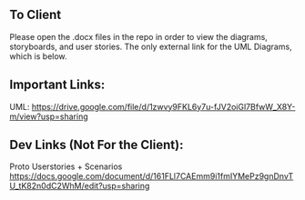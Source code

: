 ## To Client
Please open the .docx files in the repo in order to view the diagrams, storyboards, and user stories. The only external link for the UML Diagrams, which is below.

## Important Links:
UML: https://drive.google.com/file/d/1zwvy9FKL6y7u-fJV2oiGl7BfwW_X8Y-m/view?usp=sharing


## Dev Links (Not For the Client):
Proto Userstories + Scenarios
https://docs.google.com/document/d/161FLl7CAEmm9i1fmIYMePz9gnDnvTU_tK82n0dC2WhM/edit?usp=sharing
